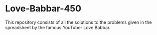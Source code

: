 # Love-Babbar-450
This repository consists of all the solutions to the problems given in the spreadsheet by the famous YouTuber Love Babbar.
